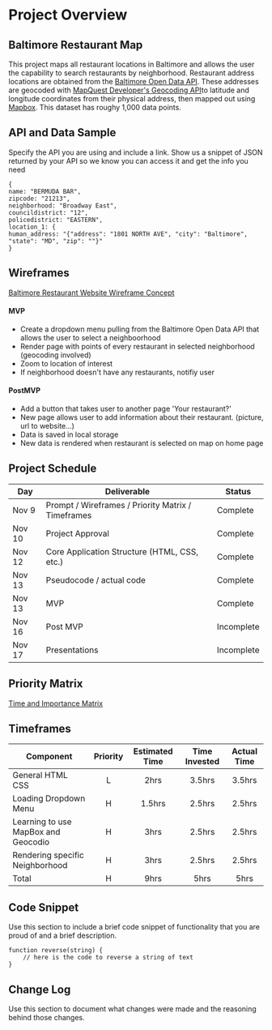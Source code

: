# Project Overview

## Baltimore Restaurant Map

This project maps all restaurant locations in Baltimore and allows the user the capability to search restaurants by neighborhood. Restaurant address locations are obtained from the [Baltimore Open Data API](https://data.baltimorecity.gov/Culture-Arts/Restaurants/k5ry-ef3g). These addresses are geocoded with [MapQuest Developer's Geocoding API](https://developer.mapquest.com/documentation/geocoding-api/)to latitude and longitude coordinates from their physical address, then mapped out using [Mapbox](https://www.mapbox.com/). This dataset has roughy 1,000 data points.

## API and Data Sample

Specify the API you are using and include a link. Show us a snippet of JSON returned by your API so we know you can access it and get the info you need
```
{
name: "BERMUDA BAR",
zipcode: "21213",
neighborhood: "Broadway East",
councildistrict: "12",
policedistrict: "EASTERN",
location_1: {
human_address: "{"address": "1801 NORTH AVE", "city": "Baltimore", "state": "MD", "zip": ""}"
}
```

## Wireframes

[Baltimore Restaurant Website Wireframe Concept](https://wireframe.cc/pro/pp/1a29ea99d392747)

#### MVP 
- Create a dropdown menu pulling from the Baltimore Open Data API that allows the user to select a neighboorhood
- Render page with points of every restaurant in selected neighborhood (geocoding involved)
- Zoom to location of interest
- If neighborhood doesn't have any restaurants, notifiy user

#### PostMVP  
- Add a button that takes user to another page 'Your restaurant?'
- New page allows user to add information about their restaurant. (picture, url to website...)
- Data is saved in local storage
- New data is rendered when restaurant is selected on map on home page

## Project Schedule

|  Day | Deliverable | Status
|---|---| ---|
|Nov 9| Prompt / Wireframes / Priority Matrix / Timeframes | Complete
|Nov 10| Project Approval | Complete
|Nov 12| Core Application Structure (HTML, CSS, etc.) | Complete
|Nov 13| Pseudocode / actual code | Complete
|Nov 13| MVP | Complete
|Nov 16| Post MVP | Incomplete
|Nov 17| Presentations | Incomplete

## Priority Matrix

[Time and Importance Matrix](https://wireframe.cc/pro/pp/2ae852fac392756)

## Timeframes

| Component | Priority | Estimated Time | Time Invested | Actual Time |
| --- | :---: |  :---: | :---: | :---: |
| General HTML CSS | L | 2hrs| 3.5hrs | 3.5hrs |
| Loading Dropdown Menu| H | 1.5hrs| 2.5hrs | 2.5hrs |
| Learning to use MapBox and Geocodio| H | 3hrs| 2.5hrs | 2.5hrs |
| Rendering specific Neighborhood| H | 3hrs| 2.5hrs | 2.5hrs |
| Total | H | 9hrs| 5hrs | 5hrs |

## Code Snippet

Use this section to include a brief code snippet of functionality that you are proud of and a brief description.  

```
function reverse(string) {
	// here is the code to reverse a string of text
}
```

## Change Log
 Use this section to document what changes were made and the reasoning behind those changes.  
